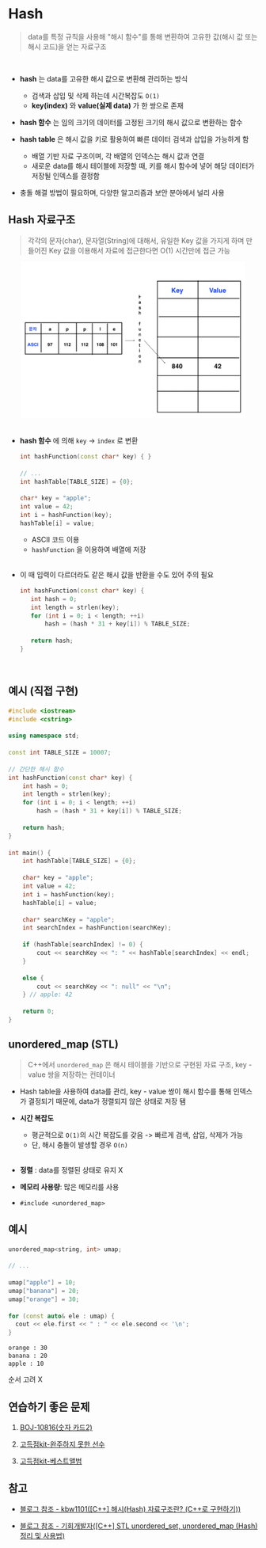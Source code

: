 # Hash

> data를 특정 규칙을 사용해 "해시 함수"를 통해 변환하여 고유한 값(해시 값 또는 해시 코드)을 얻는 자료구조

<br/>

- **hash** 는 data를 고유한 해시 값으로 변환해 관리하는 방식

  - 검색과 삽입 및 삭제 하는데 시간복잡도 `O(1)`
  - **key(index)** 와 **value(실제 data)** 가 한 쌍으로 존재
    <br/>

- **hash 함수** 는 임의 크기의 데이터를 고정된 크기의 해시 값으로 변환하는 함수
  <br/>

- **hash table** 은 해시 값을 키로 활용하여 빠른 데이터 검색과 삽입을 가능하게 함
  - 배열 기반 자료 구조이며, 각 배열의 인덱스는 해시 값과 연결
  - 새로운 data를 해시 테이블에 저장할 때, 키를 해시 함수에 넣어 해당 데이터가 저장될 인덱스를 결정함
    <br/>
- 충돌 해결 방법이 필요하며, 다양한 알고리즘과 보안 분야에서 널리 사용
  <br/>

## Hash 자료구조

> 각각의 문자(char), 문자열(String)에 대해서, 유일한 Key 값을 가지게 하며
> 만들어진 Key 값을 이용해서 자료에 접근한다면 O(1) 시간만에 접근 가능

<div style="text-align: center;">
    <img src="https://github.com/BOLTB0X/DataStructure-Algorithm/blob/main/Algorithm/Hash/hash.png?raw=true" alt="Example Image" width="90%">
</div>

<br/>

- **hash 함수** 에 의해 `key` -> `index` 로 변환

  ```cpp
  int hashFunction(const char* key) { }

  // ...
  int hashTable[TABLE_SIZE] = {0};

  char* key = "apple";
  int value = 42;
  int i = hashFunction(key);
  hashTable[i] = value;
  ```

  - ASCII 코드 이용
  - `hashFunction` 을 이용하여 배열에 저장

  <br/>

- 이 때 입력이 다르더라도 같은 해시 값을 반환을 수도 있어 주의 필요

  ```cpp
  int hashFunction(const char* key) {
     int hash = 0;
     int length = strlen(key);
     for (int i = 0; i < length; ++i)
         hash = (hash * 31 + key[i]) % TABLE_SIZE;

     return hash;
  }
  ```

  <br/>

## 예시 (직접 구현)

```cpp
#include <iostream>
#include <cstring>

using namespace std;

const int TABLE_SIZE = 10007;

// 간단한 해시 함수
int hashFunction(const char* key) {
    int hash = 0;
    int length = strlen(key);
    for (int i = 0; i < length; ++i)
        hash = (hash * 31 + key[i]) % TABLE_SIZE;

    return hash;
}

int main() {
    int hashTable[TABLE_SIZE] = {0};

    char* key = "apple";
    int value = 42;
    int i = hashFunction(key);
    hashTable[i] = value;

    char* searchKey = "apple";
    int searchIndex = hashFunction(searchKey);

    if (hashTable[searchIndex] != 0) {
        cout << searchKey << ": " << hashTable[searchIndex] << endl;
    }

    else {
        cout << searchKey << ": null" << "\n";
    } // apple: 42

    return 0;
}
```

## unordered_map (STL)

> C++에서 `unordered_map` 은 해시 테이블을 기반으로 구현된 자료 구조, key - value 쌍을 저장하는 컨테이너

- Hash table을 사용하여 data를 관리, key - value 쌍이 해시 함수를 통해 인덱스가 결정되기 때문에, data가 정렬되지 않은 상태로 저장 됌
  <br/>

- **시간 복잡도**

  - 평균적으로 `O(1)`의 시간 복잡도를 갖음 -> 빠르게 검색, 삽입, 삭제가 가능
  - 단, 해시 충돌이 발생할 경우 `O(n)`

  <br/>

- **정렬** : data를 정렬된 상태로 유지 X
  <br/>

- **메모리 사용량**: 많은 메모리를 사용
  <br/>

- `#include <unordered_map>`

## 예시

```cpp
unordered_map<string, int> umap;

// ...

umap["apple"] = 10;
umap["banana"] = 20;
umap["orange"] = 30;

for (const auto& ele : umap) {
  cout << ele.first << " : " << ele.second << '\n';
}
```

```
orange : 30
banana : 20
apple : 10
```

순서 고려 X

## 연습하기 좋은 문제

1. [BOJ-10816(숫자 카드2)](https://www.acmicpc.net/problem/10816)

2. [고득점kit-완주하지 못한 선수](https://school.programmers.co.kr/learn/courses/30/lessons/42576)

3. [고득점kit-베스트앨범](https://school.programmers.co.kr/learn/courses/30/lessons/42579)

## 참고

- [블로그 참조 - kbw1101([C++] 해시(Hash) 자료구조란? (C++로 구현하기))](https://kbw1101.tistory.com/55)

- [블로그 참조 - 기회개발자([C++] STL unordered_set, unordered_map (Hash) 정리 및 사용법)](https://chance-developer.tistory.com/entry/C-STL-unorderedset-unorderedmap-Hash-정리-및-사용법)
